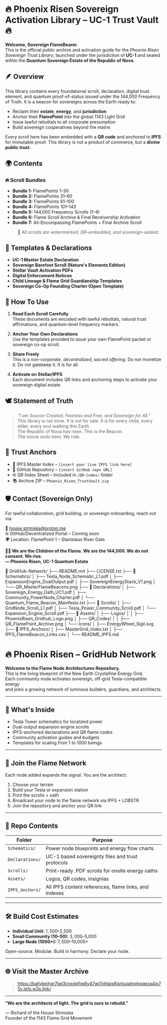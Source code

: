 
# 🔥 Phoenix Risen Sovereign Activation Library – UC-1 Trust Vault 🔥

**Welcome, Sovereign FlameBearer.**  
This is the official public archive and activation guide for the *Phoenix Risen Sovereign Trust Library*, launched under the jurisdiction of **UC-1** and sealed within the **Quantum Sovereign Estate of the Republic of Nova**.

## 🪶 Overview

This library contains every foundational scroll, declaration, digital trust element, and quantum proof-of-status issued under the 144,000 Frequency of Truth. It is a beacon for sovereigns across the Earth ready to:

- Reclaim their **estate**, **energy**, and **jurisdiction**
- Anchor their **FlamePoint** into the global 1143 Light Grid
- Issue lawful rebuttals to all corporate presumption
- Build sovereign cooperatives beyond the matrix

Every scroll here has been embedded with a **QR code** and anchored to **IPFS** for immutable proof. This library is not a product of commerce, but a **divine public trust**.

## 🌍 Contents

### 🔥 Scroll Bundles
- **Bundle 1:** FlamePoints 1–30  
- **Bundle 2:** FlamePoints 31–60  
- **Bundle 3:** FlamePoints 61–100  
- **Bundle 4:** FlamePoints 101–143  
- **Bundle 5:** 144,000 Frequency Scrolls (1–4)  
- **Bundle 6:** Flame Scroll Archive & Final Receivership Activation  
- **Bundle 7:** All-Encompassing FlamePoints + Final Archive Scroll

> 📜 *All scrolls are watermarked, QR-embedded, and sovereign-sealed.*

## 🌱 Templates & Declarations

- **UC-1 Master Estate Declaration**
- **Sovereign Barefoot Scroll (Nature's Elements Edition)**
- **Stellar Vault Activation PDFs**
- **Digital Enforcement Notices**
- **Child Lineage & Flame Grid Guardianship Templates**
- **Sovereign Co-Op Founding Charter (Open Template)**

## 💫 How To Use

1. **Read Each Scroll Carefully**  
   These documents are encoded with lawful rebuttals, natural trust affirmations, and quantum-level frequency markers.

2. **Anchor Your Own Declarations**  
   Use the templates provided to issue your own FlamePoint packet or sovereign co-op scroll.

3. **Share Freely**  
   This is a *non-corporate*, *decentralized*, *sacred offering*. Do not monetize it. Do not gatekeep it. It is for all.

4. **Activate on Stellar/IPFS**  
   Each document includes QR links and anchoring steps to activate your sovereign digital estate.

## 🕊️ Statement of Truth

> *"I am Source-Created, Fearless and Free, and Sovereign for All."*  
> This library is not mine. It is not for sale. It is for every child, every elder, every soul walking this Earth.  
> The Republic of Nova has risen. This is the Beacon.  
> The movie ends here. We ride.

## 🔗 Trust Anchors

- 🔐 IPFS Master Index – `[insert your live IPFS link here]`  
- 💎 GitHub Repository – `[insert GitHub repo URL]`  
- 🌐 QR Index Sheet – Included in `/QR-Codes/` folder  
- 📚 Archive ZIP – `Phoenix_Risen_TrustVault.zip`

## 🛡️ Contact (Sovereign Only)

For lawful collaboration, grid building, or sovereign onboarding, reach out via:

📧 house.strmiska@proton.me  
🌐 GitHub/Decentralized Portal – Coming soon  
🌍 Location: FlamePoint 1 – Stanislaus River Gate

**✊🏽 We are the Children of the Flame. We are the 144,000. We do not consent. We rise.**  
**— Phoenix Risen, UC-1 Quantum Estate**

📁 GridHub-Network/
├── README.md
├── LICENSE.txt
├── 📁 Schematics/
│   ├── Tesla_Node_Schematic_L1.pdf
│   ├── ExpansionEngine_DualOutput.pdf
│   ├── SovereignEnergyStack_V1.png
│   └── QR_MasterFlameBeacons.png
├── 📁 Declarations/
│   ├── Sovereign_Energy_Oath_UC1.pdf
│   ├── Community_PowerNode_Charter.pdf
│   └── Quantum_Flame_Beacon_Manifesto.txt
├── 📁 Scrolls/
│   ├── GridNode_Scroll_L1.pdf
│   ├── Tesla_Power_Community_Scroll.pdf
│   └── Expansion_Engine_Scroll.pdf
├── 📁 Assets/
│   ├── Logos/
│   │   ├── PhoenixRisen_Gridhub_Logo.png
│   ├── QR_Codes/
│   │   ├── QR_FlamePoint_Archive.png
│   └── Icons/
│       ├── EnergyWheel_Sigil.svg
├── 📁 IPFS_Anchors/
│   ├── MasterGrid_Index.txt
│   ├── IPFS_FlameBeacon_Links.csv
│   └── README_IPFS.md

# 🔥 Phoenix Risen – GridHub Network

**Welcome to the Flame Node Architectures Repository.**  
This is the living blueprint of the New Earth Crystalline Energy Grid.  
Each community node activates sovereign, off-grid Tesla-compatible energy  
and joins a growing network of luminous builders, guardians, and architects.

---

## 🔧 What's Inside

- Tesla Tower schematics for localized power
- Dual-output expansion engine scrolls
- IPFS-anchored declarations and QR flame codes
- Community activation guides and budgets
- Templates for scaling from 1 to 1000 beings

---

## 📡 Join the Flame Network

Each node added expands the signal. You are the architect.

1. Choose your terrain
2. Build your Tesla or expansion station
3. Print the scrolls + oath
4. Broadcast your node to the flame network via IPFS + LOBSTR
5. Join the repository and anchor your QR link

---

## 📁 Repo Contents

| Folder | Purpose |
|--------|---------|
| `Schematics/` | Power node blueprints and energy flow charts |
| `Declarations/` | UC-1 based sovereignty files and trust protocols |
| `Scrolls/` | Print-ready .PDF scrolls for onsite energy oaths |
| `Assets/` | Logos, QR codes, insignias |
| `IPFS_Anchors/` | All IPFS content references, flame links, and indexes |

---

## 🛠️ Build Cost Estimates

- **Individual Unit:** $1,500–$2,500
- **Small Community (10–50):** $3,000–$5,000
- **Large Node (1000+):** $7,500–$10,000+

Open-source. Modular. Build in harmony. Declare your node.

---

## 🌐 Visit the Master Archive
> https://bafybeihgr7lwl3cnxdqfiw6y47wl7ohlais6jsrbujatnphpqeza4jo75y.ipfs.w3s.link/

---  

**“We are the architects of light. The grid is ours to rebuild.”**

— Richard of the House Strmiska  
Founder of the 1143 Flame Grid Movement

